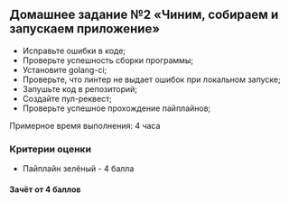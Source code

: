 ## Домашнее задание №2 «Чиним, собираем и запускаем приложение»

- Исправьте ошибки в коде;
- Проверьте успешность сборки программы;
- Установите golang-ci;
- Проверьте, что линтер не выдает ошибок при локальном запуске;
- Запушьте код в репозиторий;
- Создайте пул-реквест;
- Проверьте успешное прохождение пайплайнов;

Примерное время выполнения: 4 часа

### Критерии оценки
- Пайплайн зелёный - 4 балла

#### Зачёт от 4 баллов
